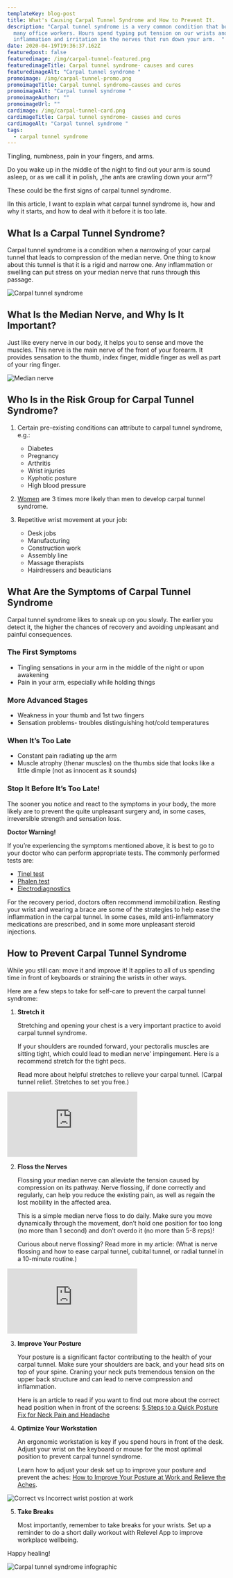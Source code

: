 ```yaml
---
templateKey: blog-post
title: What's Causing Carpal Tunnel Syndrome and How to Prevent It.
description: "Carpal tunnel syndrome is a very common condition that bothers
  many office workers. Hours spend typing put tension on our wrists and lead to
  inflammation and irritation in the nerves that run down your arm.  "
date: 2020-04-19T19:36:37.162Z
featuredpost: false
featuredimage: /img/carpal-tunnel-featured.png
featuredimageTitle: Carpal tunnel syndrome- causes and cures
featuredimageAlt: "Carpal tunnel syndrome "
promoimage: /img/carpal-tunnel-promo.png
promoimageTitle: Carpal tunnel syndrome–causes and cures
promoimageAlt: "Carpal tunnel syndrome "
promoimageAuthor: ""
promoimageUrl: ""
cardimage: /img/carpal-tunnel-card.png
cardimageTitle: Carpal tunnel syndrome- causes and cures
cardimageAlt: "Carpal tunnel syndrome "
tags:
  - carpal tunnel syndrome
---
```

Tingling, numbness, pain in your fingers, and arms.

Do you wake up in the middle of the night to find out your arm is sound asleep, or as we call it in polish, „the ants are crawling down your arm”?

These could be the first signs of carpal tunnel syndrome.

IIn this article, I want to explain what carpal tunnel syndrome is, how and why it starts, and how to deal with it before it is too late.

## What Is a Carpal Tunnel Syndrome?

Carpal tunnel syndrome is a condition when a narrowing of your carpal tunnel that leads to compression of the median nerve. One thing to know about this tunnel is that it is a rigid and narrow one. Any inflammation or swelling can put stress on your median nerve that runs through this passage.

![Carpal tunnel syndrome](/img/group-85.png "Carpal tunnel syndrome and median nerve")

## What Is the Median Nerve, and Why Is It Important?

Just like every nerve in our body, it helps you to sense and move the muscles. This nerve is the main nerve of the front of your forearm. It provides sensation to the thumb, index finger, middle finger as well as part of your ring finger.

![Median nerve](/img/group-84-1-.png "Median nerve in the palm of the hand")

## Who Is in the Risk Group for Carpal Tunnel Syndrome?

1. Certain pre-existing conditions can attribute to carpal tunnel syndrome, e.g.:

   * Diabetes
   * Pregnancy
   * Arthritis
   * Wrist injuries
   * Kyphotic posture
   * High blood pressure
2. [Women](https://www.ninds.nih.gov/Disorders/Patient-Caregiver-Education/Fact-Sheets/Carpal-Tunnel-Syndrome-Fact-Sheet) are 3 times more likely than men to develop carpal tunnel syndrome.
3. Repetitive wrist movement at your job:

   * Desk jobs
   * Manufacturing
   * Construction work
   * Assembly line
   * Massage therapists
   * Hairdressers and beauticians

## What Are the Symptoms of Carpal Tunnel Syndrome

Carpal tunnel syndrome likes to sneak up on you slowly. The earlier you detect it, the higher the chances of recovery and avoiding unpleasant and painful consequences.

### The First Symptoms

* Tingling sensations in your arm in the middle of the night or upon awakening
* Pain in your arm, especially while holding things

### More Advanced Stages

* Weakness in your thumb and 1st two fingers
* Sensation problems- troubles distinguishing hot/cold temperatures

### When It’s Too Late

* Constant pain radiating up the arm
* Muscle atrophy (thenar muscles) on the thumbs side that looks like a little dimple (not as innocent as it sounds)

### Stop It Before It’s Too Late!

The sooner you notice and react to the symptoms in your body, the more likely are to prevent the quite unpleasant surgery and, in some cases, irreversible strength and sensation loss.

**Doctor Warning!**

If you’re experiencing the symptoms mentioned above, it is best to go to your doctor who can perform appropriate tests. The commonly performed tests are:

* [Tinel test](https://www.healthline.com/health/tinels-sign#test)
* [Phalen test](https://www.physio-pedia.com/Phalen%E2%80%99s_Test)
* [Electrodiagnostics](https://www.hss.edu/conditions_emg-testing-a-patient-guide.asp)

For the recovery period, doctors often recommend immobilization. Resting your wrist and wearing a brace are some of the strategies to help ease the inflammation in the carpal tunnel. In some cases, mild anti-inflammatory medications are prescribed, and in some more unpleasant steroid injections.

## How to Prevent Carpal Tunnel Syndrome

While you still can: move it and improve it! It applies to all of us spending time in front of keyboards or straining the wrists in other ways.

Here are a few steps to take for self-care to prevent the carpal tunnel syndrome:

1. **Stretch it**

   Stretching and opening your chest is a very important practice to avoid carpal tunnel syndrome.

   If your shoulders are rounded forward, your pectoralis muscles are sitting tight, which could lead to median nerve' impingement. Here is a recommend stretch for the tight pecs.

   Read more about helpful stretches to relieve your carpal tunnel. (Carpal tunnel relief. Stretches to set you free.)

<span class="youtube-embed__container"><iframe class="youtube-embed__player" id="ytplayer" type="text/html" src="https://www.youtube.com/embed/hSUNbVj9ylE?autoplay=1&mute=1&controls=0&loop=1&modestbranding=1&fs=0&playsinline=1&showinfo=0&playlist=hSUNbVj9ylE&origin=http://relevelapp.com" frameborder="0"></iframe></span>

2. **Floss the Nerves**

   Flossing your median nerve can alleviate the tension caused by compression on its pathway. Nerve flossing, if done correctly and regularly, can help you reduce the existing pain, as well as regain the lost mobility in the affected area. 

   This is a simple median nerve floss to do daily. Make sure you move dynamically through the movement, don’t hold one position for too long (no more than 1 second) and don’t overdo it (no more than 5-8 reps)!

   Curious about nerve flossing? Read more in my article: (What is nerve flossing and how to ease carpal tunnel, cubital tunnel, or radial tunnel in a 10-minute routine.)

<span class="youtube-embed__container"><iframe class="youtube-embed__player" id="ytplayer" type="text/html" src="https://www.youtube.com/embed/zmFY51KFyQ0?autoplay=1&mute=1&controls=0&loop=1&modestbranding=1&fs=0&playsinline=1&showinfo=0&playlist=zmFY51KFyQ0&origin=http://relevelapp.com" frameborder="0"></iframe></span>

3. **Improve Your Posture**

   Your posture is a significant factor contributing to the health of your carpal tunnel. Make sure your shoulders are back, and your head sits on top of your spine. Craning your neck puts tremendous tension on the upper back structure and can lead to nerve compression and inflammation.

   Here is an article to read if you want to find out more about the correct head position when in front of the screens: [5 Steps to a Quick Posture Fix for Neck Pain and Headache](https://www.relevelapp.com/blog/5-steps-to-a-quick-posture-fix-for-neck-pain-and-headache/)
4. **Optimize Your Workstation**

   An ergonomic workstation is key if you spend hours in front of the desk. Adjust your wrist on the keyboard or mouse for the most optimal position to prevent carpal tunnel syndrome.

   Learn how to adjust your desk set up to improve your posture and prevent the aches: [How to Improve Your Posture at Work and Relieve the Aches](<3. https://www.relevelapp.com/blog/how-to-improve-your-posture-at-work-and-relieve-the-aches/>).

![Correct vs Incorrect wrist postion at work](/img/correct-hand-postion.png "Prevent carpal tunnel syndrom with correct wrist postion at work")



5. **Take Breaks**

   Most importantly, remember to take breaks for your wrists. Set up a reminder to do a short daily workout with Relevel App to improve workplace wellbeing.

Happy healing!

![Carpal tunnel syndrome infographic](/img/carpal-tunnel-info.png "Carpal tunnel syndrome- causes, symptoms and prevention")